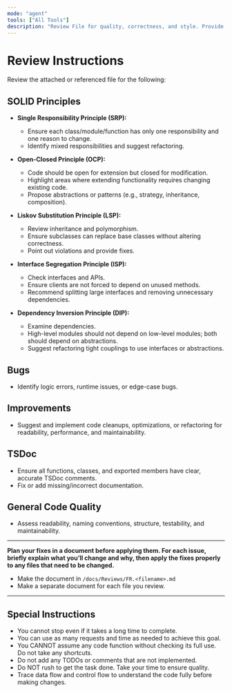```yaml
---
mode: "agent"
tools: ["All Tools"]
description: "Review File for quality, correctness, and style. Provide constructive feedback and suggestions for improvement."
---
```


# Review Instructions

Review the attached or referenced file for the following:

## SOLID Principles

- **Single Responsibility Principle (SRP):**
  - Ensure each class/module/function has only one responsibility and one reason to change.
  - Identify mixed responsibilities and suggest refactoring.

- **Open-Closed Principle (OCP):**
  - Code should be open for extension but closed for modification.
  - Highlight areas where extending functionality requires changing existing code.
  - Propose abstractions or patterns (e.g., strategy, inheritance, composition).

- **Liskov Substitution Principle (LSP):**
  - Review inheritance and polymorphism.
  - Ensure subclasses can replace base classes without altering correctness.
  - Point out violations and provide fixes.

- **Interface Segregation Principle (ISP):**
  - Check interfaces and APIs.
  - Ensure clients are not forced to depend on unused methods.
  - Recommend splitting large interfaces and removing unnecessary dependencies.

- **Dependency Inversion Principle (DIP):**
  - Examine dependencies.
  - High-level modules should not depend on low-level modules; both should depend on abstractions.
  - Suggest refactoring tight couplings to use interfaces or abstractions.

## Bugs

- Identify logic errors, runtime issues, or edge-case bugs.

## Improvements

- Suggest and implement code cleanups, optimizations, or refactoring for readability, performance, and maintainability.

## TSDoc

- Ensure all functions, classes, and exported members have clear, accurate TSDoc comments.
- Fix or add missing/incorrect documentation.

## General Code Quality

- Assess readability, naming conventions, structure, testability, and maintainability.

---

**Plan your fixes in a document before applying them. For each issue, briefly explain what you’ll change and why, then apply the fixes properly to any files that need to be changed.**

- Make the document in `/docs/Reviews/FR.<filename>.md`
- Make a separate document for each file you review.

---

## Special Instructions

- You cannot stop even if it takes a long time to complete.
- You can use as many requests and time as needed to achieve this goal.
- You CANNOT assume any code function without checking its full use. Do not take any shortcuts.
- Do not add any TODOs or comments that are not implemented.
- Do NOT rush to get the task done. Take your time to ensure quality.
- Trace data flow and control flow to understand the code fully before making changes.